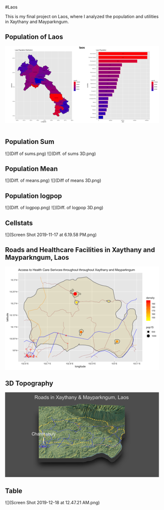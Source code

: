 #Laos

This is my final project on Laos, where I analyzed the population and utilities in Xaythany and Mayparkngum. 



## Population of Laos 

![](laos.png)
![]()


## Population Sum

![](Diff of sums.png)
![](Diff. of sums 3D.png)


## Population Mean

![](Diff. of means.png)
![](Diff of means 3D.png)

## Population logpop

![](Diff. of logpop.png)
![](Diff. of logpop 3D.png)

## Cellstats

![](Screen Shot 2019-11-17 at 6.19.58 PM.png)

## Roads and Healthcare Facilities in Xaythany and Mayparkngum, Laos

![](hospitals_part4.png)

## 3D Topography

![](chanthabuly.png)

## Table

![](Screen Shot 2019-12-18 at 12.47.21 AM.png)
